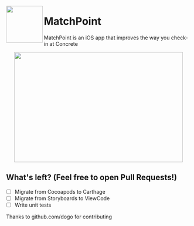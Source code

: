 <p><img align="left" width="100" height="100" src="https://github.com/lscardinali/MatchPoint-iOS/blob/master/MatchPoint/Assets.xcassets/AppIcon.appiconset/iconnnn-1.png?raw=true"></p>
<h1>MatchPoint</h1>
<p>MatchPoint is an iOS app that improves the way you check-in at Concrete</p>

<p align="center">
  <img width="460" height="300" src="https://github.com/lscardinali/MatchPoint-iOS/blob/master/MatchPoint/Assets.xcassets/tutorial.imageset/tutorial.png">
</p>

## What's left? (Feel free to open Pull Requests!)
- [ ] Migrate from Cocoapods to Carthage
- [ ] Migrate from Storyboards to ViewCode
- [ ] Write unit tests

Thanks to github.com/dogo for contributing
